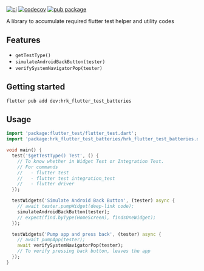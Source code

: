 [![ci](https://github.com/hrishikesh-kadam/hrk_flutter_test_batteries/actions/workflows/ci.yaml/badge.svg)](https://github.com/hrishikesh-kadam/hrk_flutter_test_batteries/actions/workflows/ci.yaml)
[![codecov](https://codecov.io/gh/hrishikesh-kadam/hrk_flutter_test_batteries/branch/main/graph/badge.svg)](https://codecov.io/gh/hrishikesh-kadam/hrk_flutter_test_batteries)
[![pub package](https://img.shields.io/pub/v/hrk_flutter_test_batteries.svg)](https://pub.dev/packages/hrk_flutter_test_batteries)

A library to accumulate required flutter test helper and utility codes

## Features

- `getTestType()`
- `simulateAndroidBackButton(tester)`
- `verifySystemNavigatorPop(tester)`

## Getting started

```console
flutter pub add dev:hrk_flutter_test_batteries
```

## Usage

```dart
import 'package:flutter_test/flutter_test.dart';
import 'package:hrk_flutter_test_batteries/hrk_flutter_test_batteries.dart';

void main() {
  test('$getTestType() Test', () {
    // To know whether in Widget Test or Integration Test.
    // For commands
    //   - flutter test
    //   - flutter test integration_test
    //   - flutter driver
  });

  testWidgets('Simulate Android Back Button', (tester) async {
    // await tester.pumpWidget(deep-link code);
    simulateAndroidBackButton(tester);
    // expect(find.byType(HomeScreen), findsOneWidget);
  });

  testWidgets('Pump app and press back', (tester) async {
    // await pumpApp(tester);
    await verifySystemNavigatorPop(tester);
    // To verify pressing back button, leaves the app
  });
}

```
